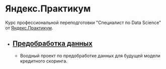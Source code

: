 # Яндекс.Практикум

Курс профессиональной переподготовки "Специалист по  Data Science" от [Яндекс.Практикум](https://praktikum.yandex.ru/data-scientist). 

- ## [Предобработка данных](https://github.com/VitalyWasserman/DataScience_Yandex.Praktikum/blob/master/)
  - Воодный проект по предобработке данных для будущей модели кредитного скоринга.
